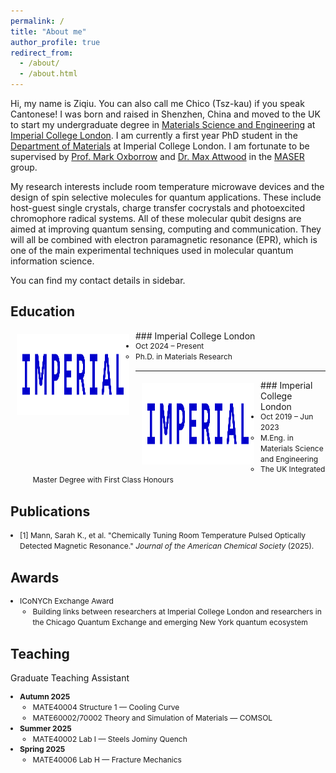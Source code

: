 ```yaml
---
permalink: /
title: "About me"
author_profile: true
redirect_from: 
  - /about/
  - /about.html
---
```

Hi, my name is Ziqiu. You can also call me Chico (Tsz-kau) if you speak Cantonese! I was born and raised in Shenzhen, China and moved to the UK to start my undergraduate degree in [Materials Science and Engineering](https://www.imperial.ac.uk/study/courses/undergraduate/materials-science-engineering-meng/) at [Imperial College London](https://www.imperial.ac.uk/). I am currently a first year PhD student in the [Department of Materials](https://www.imperial.ac.uk/materials/) at Imperial College London. I am fortunate to be supervised by [Prof. Mark Oxborrow](https://scholar.google.com/citations?user=Rtv9NSUAAAAJ&hl=en&oi=ao) and [Dr. Max Attwood](https://scholar.google.com/citations?user=ybK5DuQAAAAJ&hl=en&oi=ao) in the [MASER](https://www.imperial.ac.uk/maser/) group.<br /> 

My research interests include room temperature microwave devices and the design of spin selective molecules for quantum applications. These include host-guest single crystals, charge transfer cocrystals and photoexcited chromophore radical systems. All of these molecular qubit designs are aimed at improving quantum sensing, computing and communication. They will all be combined with electron paramagnetic resonance (EPR), which is one of the main experimental techniques used in molecular quantum information science.<br /> 

You can find my contact details in sidebar. 

Education
-----
<img style="float: left; margin:5px 10px" src="../images/IMPERIAL_logo_RGB_Blue_safe_area_2024.png" width="180" height="130">
### Imperial College London
<ul style="line-height:1.4; font-size:12px; margin:0; padding-left:15px;">
  <li>Oct 2024 – Present
    <ul>
      <li>Ph.D. in Materials Research</li>
    </ul>
  </li>
</ul>

-----
<img style="float: left; margin:5px 10px" src="../images/IMPERIAL_logo_RGB_Blue_safe_area_2024.png" width="180" height="130">
### Imperial College London
<ul style="line-height:1.4; font-size:12px; margin:0; padding-left:15px;">
  <li>Oct 2019 – Jun 2023
    <ul>
      <li>M.Eng. in Materials Science and Engineering</li>
      <li>The UK Integrated Master Degree with First Class Honours</li>
    </ul>
  </li>
</ul>

Publications
------
<ul style="line-height:1.4; font-size:12px; margin:0; padding-left:15px;">
  <li>[1] Mann, Sarah K., et al. "Chemically Tuning Room Temperature Pulsed Optically Detected Magnetic Resonance." <i>Journal of the American Chemical Society</i> (2025).</li>
</ul>

Awards
------
<ul style="line-height:1.4; font-size:12px; margin:0; padding-left:15px;">
  <li>ICoNYCh Exchange Award
    <ul>
      <li>Building links between researchers at Imperial College London and researchers in the Chicago Quantum Exchange and emerging New York quantum ecosystem</li>
    </ul>
  </li>
</ul>

Teaching
------
Graduate Teaching Assistant
<ul style="line-height:1.4; font-size:12px; margin:0; padding-left:15px;">
  <li><strong>Autumn 2025</strong>
    <ul>
      <li>MATE40004 Structure 1 — Cooling Curve</li>
      <li>MATE60002/70002 Theory and Simulation of Materials — COMSOL</li>
    </ul>
  </li>
  <li><strong>Summer 2025</strong>
    <ul>
      <li>MATE40002 Lab I — Steels Jominy Quench</li>
    </ul>
  </li>
  <li><strong>Spring 2025</strong>
    <ul>
      <li>MATE40006 Lab H — Fracture Mechanics</li>
    </ul>
  </li>
</ul>

